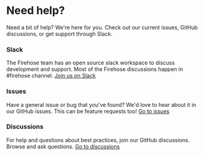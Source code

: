 # Need help?

Need a bit of help? We're here for you. Check out our current issues, GitHub discussions, or get support through Slack.

### Slack

The Firehose team has an open source slack workspace to discuss development and support. Most of the Firehose discussions happen in #firehose channel.
[Join us on Slack](https://odpf-community.slack.com/)

### Issues

Have a general issue or bug that you've found? We'd love to hear about it in our GitHub issues. This can be feature requests too!
[Go to issues](https://github.com/odpf/firehose/issues)

### Discussions

For help and questions about best practices, join our GitHub discussions. Browse and ask questions.
[Go to discussions](https://github.com/orgs/odpf/discussions)
